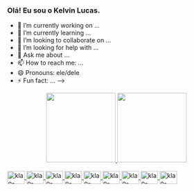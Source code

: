 ### Olá! Eu sou o Kelvin Lucas.

- 🔭 I’m currently working on ...
- 🌱 I’m currently learning ...
- 👯 I’m looking to collaborate on ...
- 🤔 I’m looking for help with ...
- 💬 Ask me about ...
- 📫 How to reach me: ...
- 😄 Pronouns: ele/dele
- ⚡ Fun fact: ...
-->
<div align="center">
  <a href="https://github.com/klaolp">
  <img height="160em" src="https://github-readme-stats.vercel.app/api?username=klaolp&show_icons=true&theme=dracula&include_all_commits=true&count_private=true"/>
  <img height="160em" src="https://github-readme-stats.vercel.app/api/top-langs/?username=klaolp&layout=compact&langs_count=7&theme=dracula"/>
</div>
  
 <div style="display: inline_block"><br>
   <img align="center" alt="klao-bash" height="30" width="40" src="https://cdn.jsdelivr.net/gh/devicons/devicon/icons/bash/bash-original.svg" />
   <img align="center" alt="klao-bash" height="30" width="40" src="https://cdn.jsdelivr.net/gh/devicons/devicon/icons/c/c-original.svg" />
   <img align="center" alt="klao-bash" height="30" width="40" src="https://cdn.jsdelivr.net/gh/devicons/devicon/icons/csharp/csharp-original.svg" />
   <img align="center" alt="klao-bash" height="30" width="40" src="https://cdn.jsdelivr.net/gh/devicons/devicon/icons/css3/css3-original.svg" />
   <img align="center" alt="klao-bash" height="30" width="40" src="https://cdn.jsdelivr.net/gh/devicons/devicon/icons/html5/html5-original.svg" />
   <img align="center" alt="klao-bash" height="30" width="40" src="https://cdn.jsdelivr.net/gh/devicons/devicon/icons/javascript/javascript-original.svg" />
   <img align="center" alt="klao-bash" height="30" width="40" src="https://cdn.jsdelivr.net/gh/devicons/devicon/icons/mysql/mysql-original-wordmark.svg" />
   <img align="center" alt="klao-bash" height="30" width="40" src="https://cdn.jsdelivr.net/gh/devicons/devicon/icons/php/php-original.svg" />
   <img align="center" alt="klao-bash" height="30" width="40" src="https://cdn.jsdelivr.net/gh/devicons/devicon/icons/python/python-original-wordmark.svg" />
   
 </div>
